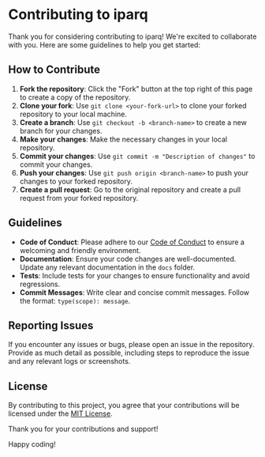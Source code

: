 # Contributing to iparq

Thank you for considering contributing to iparq! We're excited to collaborate with you. Here are some guidelines to help you get started:

## How to Contribute

1. **Fork the repository**: Click the "Fork" button at the top right of this page to create a copy of the repository.
2. **Clone your fork**: Use `git clone <your-fork-url>` to clone your forked repository to your local machine.
3. **Create a branch**: Use `git checkout -b <branch-name>` to create a new branch for your changes.
4. **Make your changes**: Make the necessary changes in your local repository.
5. **Commit your changes**: Use `git commit -m "Description of changes"` to commit your changes.
6. **Push your changes**: Use `git push origin <branch-name>` to push your changes to your forked repository.
7. **Create a pull request**: Go to the original repository and create a pull request from your forked repository.

## Guidelines

- **Code of Conduct**: Please adhere to our [Code of Conduct](CODE_OF_CONDUCT.md) to ensure a welcoming and friendly environment.
- **Documentation**: Ensure your code changes are well-documented. Update any relevant documentation in the `docs` folder.
- **Tests**: Include tests for your changes to ensure functionality and avoid regressions.
- **Commit Messages**: Write clear and concise commit messages. Follow the format: `type(scope): message`.

## Reporting Issues

If you encounter any issues or bugs, please open an issue in the repository. Provide as much detail as possible, including steps to reproduce the issue and any relevant logs or screenshots.

## License

By contributing to this project, you agree that your contributions will be licensed under the [MIT License](LICENSE).

Thank you for your contributions and support!

Happy coding!
